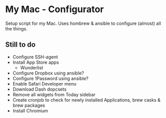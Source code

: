 # My Mac - Configurator

Setup script for my Mac.  Uses hombrew & ansible to configure (almost) all the things.


## Still to do

- Configure SSH-agent
- Install App Store apps
  - Wunderlist
- Configure Dropbox using ansible?
- Configure 1Password using ansible?
- Enable Safari Developer menu
- Download Dash dopcsets
- Remove all widgets from Today sidebar
- Create cronjob to check for newly installed Applications, brew casks & brew packages
- Install Chromium
